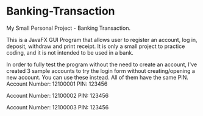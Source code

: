 # Banking-Transaction
My Small Personal Project - Banking Transaction. 

This is a JavaFX GUI Program that allows user to register an account, log in, deposit, withdraw and print receipt. It is only a small project to practice coding, and it is not intended to be used in a bank. 

In order to fully test the program without the need to create an account, I've created 3 sample accounts to try the login form without creating/opening a new account. You can use these instead. All of them have the same PIN.
Account Number: 12100001
PIN:            123456

Account Number: 12100002
PIN:            123456

Account Number: 12100003
PIN:            123456
